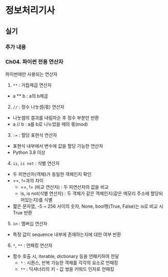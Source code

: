 # 정보처리기사

## 실기

### 추가 내용

### Ch04. 파이썬 전용 연산자

파이썬에만 사용되는 연산자

1. `**` : 거듭제곱 연산자

- a \*\* b : a의 b제곱

2. `//` : 정수 나눗셈(몫) 연산자

- 나눗셈의 결과를 내림차순 후 정수 부분만 반환
- a // b : a를 b로 나누었을 때의 몫(mod)

3. `:=` : 할당 표현식 연산자

- 표현식 내부에서 변수에 값을 할당 가능한 연산자
- Python 3.8 이상

4. `is`, `is not` : 식별 연산자

- 두 피연산자(객체)가 동일한 객체인지 확인
- ==, !=과의 차이
  - ==, != (비교 연산자) : 두 피연산자의 값을 비교
  - is, is not(식별 연산자) : 두 객체가 같은 객체인지(같은 메모리 주소에 할당되어있는지)를 식별
- 짧은 문자열, -5 ~ 256 사이의 숫자, None, bool형(True, False)는 is로 비교 시 True 반환

5. `in` : 멤버십 연산자

- 특정 값이 sequence 내부에 존재하는지에 대한 여부 반환

6. `*`, `**` : 언패킹 연산자

- 함수 호출 시, iterable, dictionary 등을 언패키하여 전달
  - `*` : 시퀀스, 반복 가능한 객체를 각각의 요소로 언패킹
  - `**` : 딕셔너리의 키 - 값 쌍을 키워드 인자로 언패킹
